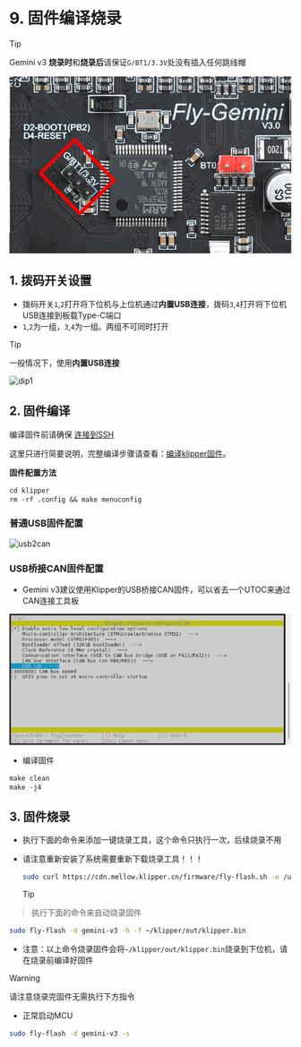 # 9. 固件编译烧录

> [!TIP]
> Gemini v3 **烧录时**和**烧录后**请保证``G/BT1/3.3V``处没有插入任何跳线帽

<img src="../../images/boards/fly_gemini_v3/no_jumper.png" alt="no_jumper" style="zoom:80%;" />

## 1. 拨码开关设置

* 拨码开关``1``,``2``打开将下位机与上位机通过**内置USB连接**，拨码``3``,``4``打开将下位机USB连接到板载Type-C端口
* ``1``,``2``为一组，``3``,``4``为一组。两组不可同时打开

> [!TIP]
>
> 一般情况下，使用**内置USB连接**


![dip1](../../images/boards/fly_gemini_v3/dip1.png)

<!-- tabs:end -->

## 2. 固件编译

编译固件前请确保 [连接到SSH](/board/fly_gemini/host/FLY_π_ssh.md "点击即可跳转")

这里只进行简要说明，完整编译步骤请查看：[编译klipper固件](/board/fly_super8/firmware?id=_1-编译klipper固件 "点击即可跳转")。

**固件配置方法**

```
cd klipper
rm -rf .config && make menuconfig
```

<!-- tabs:start -->

### ****普通USB固件配置****

![usb2can](../../images/boards/fly_gemini_v3/usb.png ":no-zooom")



### ****USB桥接CAN固件配置****

* Gemini v3建议使用Klipper的USB桥接CAN固件，可以省去一个UTOC来通过CAN连接工具板

![usb2can](../../images/boards/fly_gemini_v3/usb2can.png ":no-zooom")

<!-- tabs:end -->

* 编译固件

```
make clean
make -j4
```



## 3. 固件烧录

* 执行下面的命令来添加一键烧录工具，这个命令只执行一次，后续烧录不用

* 请注意重新安装了系统需要重新下载烧录工具！！！

  ```bash
  sudo curl https://cdn.mellow.klipper.cn/firmware/fly-flash.sh -o /usr/bin/fly-flash && sudo chmod +x /usr/bin/fly-flash
  ```


  > [!TIP]
> 执行下面的命令来自动烧录固件

```bash
sudo fly-flash -d gemini-v3 -h -f ~/klipper/out/klipper.bin
```

* 注意：以上命令烧录固件会将``~/klipper/out/klipper.bin``烧录到下位机，请在烧录前编译好固件

>[!Warning]
>请注意烧录完固件无需执行下方指令

* 正常启动MCU

```bash
sudo fly-flash -d gemini-v3 -s
```
